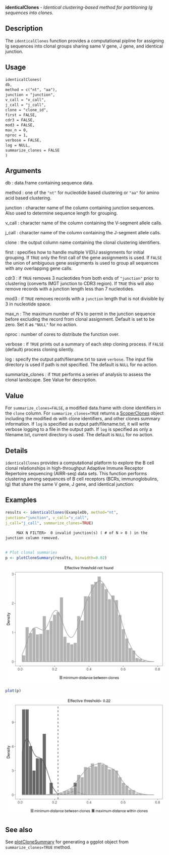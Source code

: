 **identicalClones** - *Identical clustering-based method for partitioning Ig sequences into clones.*

Description
--------------------

The `identicalClones` function provides a computational pipline for assigning Ig 
sequences into clonal groups sharing same V gene, J gene, and identical junction.


Usage
--------------------
```
identicalClones(
db,
method = c("nt", "aa"),
junction = "junction",
v_call = "v_call",
j_call = "j_call",
clone = "clone_id",
first = FALSE,
cdr3 = FALSE,
mod3 = FALSE,
max_n = 0,
nproc = 1,
verbose = FALSE,
log = NULL,
summarize_clones = FALSE
)
```

Arguments
-------------------

db
:   data.frame containing sequence data.

method
:   one of the `"nt"` for nucleotide based clustering or 
`"aa"` for amino acid based clustering.

junction
:   character name of the column containing junction sequences.
Also used to determine sequence length for grouping.

v_call
:   character name of the column containing the V-segment allele calls.

j_call
:   character name of the column containing the J-segment allele calls.

clone
:   the output column name containing the clonal clustering identifiers.

first
:   specifies how to handle multiple V(D)J assignments for initial grouping. 
If `TRUE` only the first call of the gene assignments is used. 
If `FALSE` the union of ambiguous gene assignments is used to 
group all sequences with any overlapping gene calls.

cdr3
:   if `TRUE` removes 3 nucleotides from both ends of `"junction"` 
prior to clustering (converts IMGT junction to CDR3 region). 
If `TRUE` this will also remove records with a junction length 
less than 7 nucleotides.

mod3
:   if `TRUE` removes records with a `junction` length that is not divisible by 
3 in nucleotide space.

max_n
:   The maximum number of N's to permit in the junction sequence before excluding the 
record from clonal assignment. Default is set to be zero. Set it as `"NULL"` for no 
action.

nproc
:   number of cores to distribute the function over.

verbose
:   if `TRUE` prints out a summary of each step cloning process.
if `FALSE` (default) process cloning silently.

log
:   specify the output path/filename.txt to save `verbose`. 
The input file directory is used if path is not specified.
The default is `NULL` for no action.

summarize_clones
:   if `TRUE` performs a series of analysis to assess the clonal landscape.
See Value for description.




Value
-------------------

For `summarize_clones=FALSE`, a modified data.frame with clone identifiers in the `clone` column. 
For `summarize_clones=TRUE` returns a [ScoperClones](ScoperClones-class.md) object including the modified `db` 
with clone identifiers, and other clones summary information.
If `log` is specified as output path/filename.txt, it will write verbose logging to a file in the output path. 
If `log` is specified as only a filename.txt, current directory is used. The default is `NULL` for no action.


Details
-------------------

`identicalClones` provides a computational platform to explore the B cell clonal 
relationships in high-throughput Adaptive Immune Receptor Repertoire sequencing (AIRR-seq) 
data sets. This function performs clustering among sequences of B cell receptors 
(BCRs, immunoglobulins, Ig) that share the same V gene, J gene, and identical junction:



Examples
-------------------

```R
results <- identicalClones(ExampleDb, method="nt", 
junction="junction", v_call="v_call", 
j_call="j_call", summarize_clones=TRUE)

```


```
     MAX N FILTER>  0 invalid junction(s) ( # of N > 0 ) in the junction column removed. 

```


```R

# Plot clonal summaries 
p <- plotCloneSummary(results, binwidth=0.02)

```

![4](identicalClones-4.png)

```R
plot(p)
```

![6](identicalClones-6.png)


See also
-------------------

See [plotCloneSummary](plotCloneSummary.md) for generating a ggplot object from `summarize_clones=TRUE`
method.






